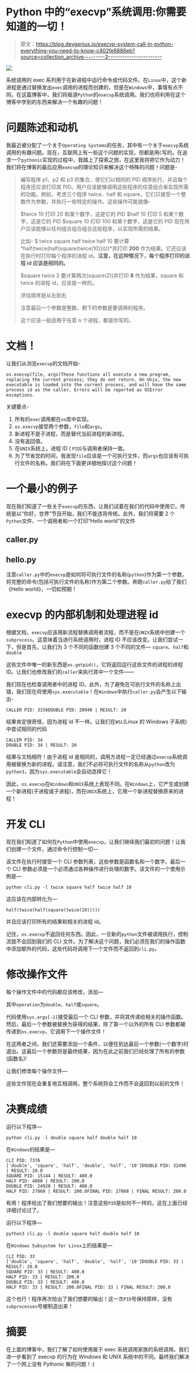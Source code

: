 # Python 中的“execvp”系统调用:你需要知道的一切！

> 原文：<https://blog.devgenius.io/execvp-system-call-in-python-everything-you-need-to-know-c402fe6886eb?source=collection_archive---------3----------------------->

![](img/c63bf6fad1af68ed7f68b3309e981faf.png)

系统调用的 exec 系列用于在新进程中运行命令或代码文件。在`Linux`中，这个新进程是通过替换发出`exec`调用的进程而创建的，但是在`Windows`中，事情有点不同。在这篇博客中，我们将报道`Python`的`execvp`系统调用。我们也将利用在这个博客中学到的东西来解决一个有趣的问题！

# 问题陈述和动机

我最近被分配了一个关于`Operating Systems`的任务，其中有一个关于`execvp`系统调用的有趣问题。现在，互联网上有一些这个问题的实现，但都是用`C`写的。在追求一个`pythonic`实现的过程中，我踏上了探索之旅，在这里我将把它作为动力！我们将在博客的最后应用`execvp`的理论知识来解决这个特殊的问题！问题是-

> 编写程序 p1、p2 和 p3 的集合，使它们以相同的 PID 顺序执行，并且每个程序还应该打印其 PID。用户应该能够调用这些程序的任意组合来实现所需的功能。例如，考虑三个程序 twice、half 和 square，它们只接受一个整数作为参数，并执行一些特定的操作。这些操作可能就像-
> 
> $twice 10 打印 20 和某个数字，这是它的 PID
> $half 10 打印 5 和某个数字，这是它的 PID
> $square 10 打印 100 和某个数字，这是它的 PID
> 现在用户应该能够以任何组合组合组合这些程序，以实现所需的结果。
> 
> 比如-
> $ twice square half twice half 10
> 要计算*half(twice(half(square(twice(10))))))*并打印 **200** 作为结果。它还应该在执行时打印每个程序的进程 id。**注意，在这种情况下，每个程序打印的进程 id 应该是相同的。**
> 
> $square twice 2
> 要计算两次(square(2))并打印 **8** 作为结果，square 和 twice 的进程 id，应该是一样的。
> 
> 评估顺序是从左到右
> 
> 注意最后一个参数是整数，剩下的参数是要调用的程序。
> 
> 这个应该一般适用于任意 n 个进程，都是你写的。

# 文档！

让我们从浏览`execvp`的文档开始-

```
os.execvp(file, args)These functions all execute a new program, replacing the current process; they do not return. On Unix, the new executable is loaded into the current process, and will have the same process id as the caller. Errors will be reported as OSError exceptions.
```

关键要点-

1.  所有的`exec`调用都在`os`库中实现。
2.  `os.execvp`接受两个参数，`file`和`args`。
3.  新进程不是子进程，而是替代当前进程的新进程。
4.  没有返回值。
5.  在`UNIX`系统上，进程 ID ( `PID`)与调用者保持一致。
6.  为了节省您的时间，我发现`file`应该是一个可执行文件，而`args`也应该有可执行文件的名称。我们将在下面更详细地探讨这个问题！

# 一个最小的例子

现在我们知道了一些关于`execvp`的东西，让我们试着在我们的代码中使用它。传统是以“你好，世界”节目开始，我们不能违背传统。此外，我们将需要 2 个`Python`文件、一个调用者和一个打印“Hello world”的文件

## caller.py

## hello.py

注意`caller.py`中的`execvp`是如何将可执行文件的名称(`python`)作为第一个参数，将完整的命令(包括可执行文件的名称)作为第二个参数。奔跑`caller.py`给了我们《Hello world》，一切如预期！

# execvp 的内部机制和处理进程 id

根据文档，`execvp`应该用新流程替换调用者流程，而不是在`UNIX`系统中创建一个`subprocess`。这意味着当进行系统调用时，进程 ID 不应该改变。让我们尝试一下，但是首先，让我们为 3 个不同的函数创建 3 个不同的文件— `square`、`half`和`double`

这些文件中唯一的新东西是`os.getpid()`，它将返回运行这些文件的进程的进程 ID。让我们也修改我们的`caller`来执行其中一个文件——

我们现在也检查调用者中的进程 ID。此外，为了避免在可执行文件的名称上出错，我们现在将使用`sys.executable`！在`Windows`中执行`caller.py`会产生以下输出-

```
CALLER PID: 3156DOUBLE PID: 20940 | RESULT: 20
```

结果肯定很奇怪，因为进程 id 不一样。让我们在`WSL`(Linux 的 Windows 子系统)中尝试相同的代码

```
CALLER PID: 34
DOUBLE PID: 34 | RESULT: 20
```

结果与文档相符！由于进程 id 是相同的，调用方进程一定已经通过`execvp`系统调用被替换为新的进程。请注意，我们不必将可执行文件的名称从`python`改为`python3`，因为`sys.executable`会自动选择它！

因此，`os.execvp`在`Windows`和`UNIX`系统上表现不同。在`Windows`上，它产生或创建一个新进程(子进程或子进程)，而在`UNIX`系统上，它用一个新进程替换原来的进程！

# 开发 CLI

现在我们知道了如何在`Python`中使用`execvp`，让我们继续我们最初的问题！让我们创建一个文件，通过命令行控制一切—

该文件在执行时接受一个 CLI 参数列表，这些参数是函数名和一个数字。最后一个 CLI 参数必须是一个必须通过各种操作进行处理的数字。该文件的一个使用示例是—

```
python cli.py -l twice square half twice half 10
```

这应该在内部转化为—

```
half(twice(half(square(twice(10)))))
```

并且应该打印所有的结果和相关的进程 id。

记住，`os.execvp`不返回任何东西。因此，一旦新的`python`文件被调用执行，控制流就不会回到我们的 CLI 文件。为了解决这个问题，我们必须在我们的操作函数中添加额外的代码，这些代码将调用下一个文件而不返回到`cli.py`。

# 修改操作文件

每个操作文件中的代码都应该修改，添加—

其中`operation`为`double`、`half`或`square`。

代码使用`sys.argv[-1]`接受最后一个 CLI 参数，并将其传递给相关的操作函数。然后，最后一个参数被替换为获得的结果，除了第一个以外的所有 CLI 参数都被传递到`os.execvp`，它调用下一个操作文件！

在这两者之间，我们还需要添加一个条件，以便在到达最后一个参数(一个数字)时退出。这最后一个参数将是最终结果，因为在此之前我们已经处理了所有的参数(函数名)!

让我们修改每个操作文件—

这些文件现在会重复地互相调用，整个系统将会工作而不会返回到以前的文件！

# 决赛成绩

运行以下程序—

```
python cli.py -l double square half double half 10
```

在`Windows`的结果是—

```
CLI PID: 7376
['double', 'square', 'half', 'double', 'half', '10']DOUBLE PID: 32496 | RESULT: 20.0
SQUARE PID: 15144 | RESULT: 400.0
HALF PID: 4860 | RESULT: 200.0
DOUBLE PID: 24928 | RESULT: 400.0
HALF PID: 27868 | RESULT: 200.0FINAL PID: 27868 | FINAL RESULT: 200.0
```

有用！程序给出了我们想要的输出！注意这些`PID`是如何不一样的，这在上面已经详细讨论过了。

运行以下程序—

```
python3 cli.py -l double square half double half 10
```

在`Windows Subsystem for Linux`上的结果是—

```
CLI PID: 33
['double', 'square', 'half', 'double', 'half', '10']DOUBLE PID: 33 | RESULT: 20.0
SQUARE PID: 33 | RESULT: 400.0
HALF PID: 33 | RESULT: 200.0
DOUBLE PID: 33 | RESULT: 400.0
HALF PID: 33 | RESULT: 200.0FINAL PID: 33 | FINAL RESULT: 200.0
```

这个也行！程序再次给出了我们想要的输出！这一次`PID`号保持原样，没有`subprocesses`号被制造出来！

# 摘要

在上面的博客中，我们了解了如何使用属于 exec 系统调用家族的系统调用。我们进一步看到了 execvp 的行为在 Windows 和 UNIX 系统中的不同。最终我们解决了一个网上没有 Pythonic 解的问题！:)